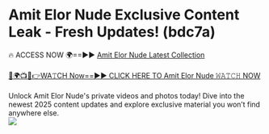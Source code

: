 # Amit Elor Nude Exclusive Content Leak - Fresh Updates! (bdc7a)

🔥 ACCESS NOW 🌍==►► <a href="https://tinyurl.com/yc657z5k" rel="nofollow">Amit Elor Nude Latest Collection</a>
<br><br>
[🔴🌍📺📱👉WA𝚃CH Now==►► CLICK HERE TO Amit Elor Nude 𝚆𝙰𝚃𝙲𝙷 NOW](https://tinyurl.com/yc657z5k)
<br><br>
Unlock Amit Elor Nude's private videos and photos today! Dive into the newest 2025 content updates and explore exclusive material you won’t find anywhere else.
<br>
<a href="https://tinyurl.com/yc657z5k" rel="nofollow" data-target="animated-image.originalLink"><img src="https://camo.githubusercontent.com/8a4f000d20f83aca3bf7ec5f350d767afa0574a8a352519fd8cfa583a6f93a33/68747470733a2f2f692e696d6775722e636f6d2f644a486b345a712e676966" data-canonical-src="https://i.imgur.com/dJHk4Zq.gif" style="max-width: 100%; display: inline-block;" data-target="animated-image.originalImage"></a>
<br>

